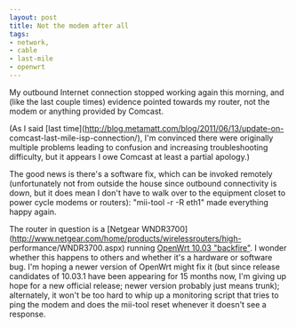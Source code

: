 ```yaml
---
layout: post
title: Not the modem after all
tags:
- network,
- cable
- last-mile
- openwrt
---
```

My outbound Internet connection stopped working again this morning, and (like
the last couple times) evidence pointed towards my router, not the modem or
anything provided by Comcast.

(As I said [last time](http://blog.metamatt.com/blog/2011/06/13/update-on-
comcast-last-mile-isp-connection/), I'm convinced there were originally
multiple problems leading to confusion and increasing troubleshooting
difficulty, but it appears I owe Comcast at least a partial apology.)

The good news is there's a software fix, which can be invoked remotely
(unfortunately not from outside the house since outbound connectivity is down,
but it does mean I don't have to walk over to the equipment closet to power
cycle modems or routers): "mii-tool -r -R eth1" made everything happy again.

The router in question is a [Netgear
WNDR3700](http://www.netgear.com/home/products/wirelessrouters/high-
performance/WNDR3700.aspx) running [OpenWrt 10.03
"backfire"](http://backfire.openwrt.org/10.03/README). I wonder whether this
happens to others and whether it's a hardware or software bug. I'm hoping a
newer version of OpenWrt might fix it (but since release candidates of 10.03.1
have been appearing for 15 months now, I'm giving up hope for a new official
release; newer version probably just means trunk); alternately, it won't be
too hard to whip up a monitoring script that tries to ping the modem and does
the mii-tool reset whenever it doesn't see a response.

